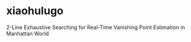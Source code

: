 # xiaohulugo
2-Line Exhaustive Searching for Real-Time Vanishing Point Estimation in Manhattan World
